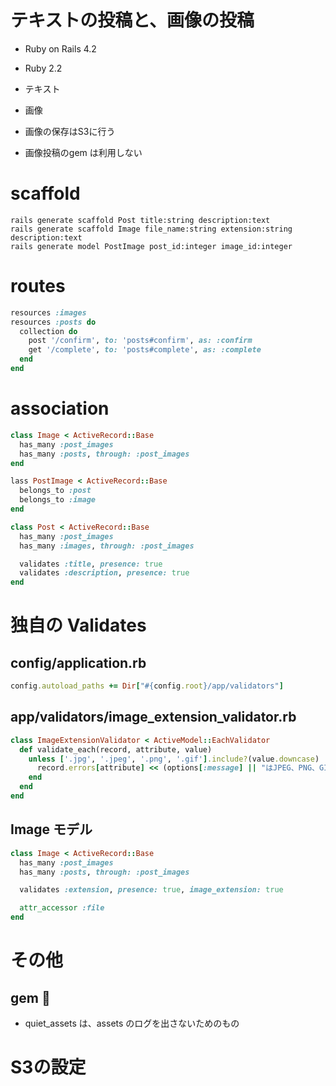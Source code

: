 # テキストの投稿と、画像の投稿

* Ruby on Rails 4.2
* Ruby 2.2

* テキスト
* 画像
 * 画像の保存はS3に行う
 * 画像投稿のgem は利用しない

# scaffold

```
rails generate scaffold Post title:string description:text
rails generate scaffold Image file_name:string extension:string description:text
rails generate model PostImage post_id:integer image_id:integer
```

# routes

```routes.rb
resources :images
resources :posts do
  collection do
    post '/confirm', to: 'posts#confirm', as: :confirm
    get '/complete', to: 'posts#complete', as: :complete
  end
end
```

# association

```ruby
class Image < ActiveRecord::Base
  has_many :post_images
  has_many :posts, through: :post_images
end
```

```ruby
lass PostImage < ActiveRecord::Base
  belongs_to :post
  belongs_to :image
end
```

```ruby
class Post < ActiveRecord::Base
  has_many :post_images
  has_many :images, through: :post_images

  validates :title, presence: true
  validates :description, presence: true
end

```

# 独自の Validates

## config/application.rb

```ruby
config.autoload_paths += Dir["#{config.root}/app/validators"]
```

## app/validators/image_extension_validator.rb

```ruby
class ImageExtensionValidator < ActiveModel::EachValidator
  def validate_each(record, attribute, value)
    unless ['.jpg', '.jpeg', '.png', '.gif'].include?(value.downcase)
      record.errors[attribute] << (options[:message] || "はJPEG、PNG、GIF形式のファイルのみです")
    end
  end
end
```

## Image モデル

```ruby
class Image < ActiveRecord::Base
  has_many :post_images
  has_many :posts, through: :post_images

  validates :extension, presence: true, image_extension: true

  attr_accessor :file
end
```

# その他

## gem :gem:

* quiet_assets は、assets のログを出さないためのもの

# S3の設定
